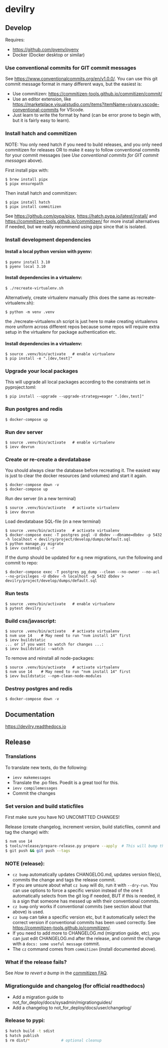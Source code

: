 # devilry

## Develop

Requires:

- https://github.com/pyenv/pyenv
- Docker (Docker desktop or similar)

### Use conventional commits for GIT commit messages

See https://www.conventionalcommits.org/en/v1.0.0/.
You can use this git commit message format in many different ways, but the easiest is:

- Use commitizen: https://commitizen-tools.github.io/commitizen/commit/
- Use an editor extension, like https://marketplace.visualstudio.com/items?itemName=vivaxy.vscode-conventional-commits for VScode.
- Just learn to write the format by hand (can be error prone to begin with, but it is fairly easy to learn).

### Install hatch and commitizen

NOTE: You only need hatch if you need to build releases, and you
only need commitizen for releases OR to make it easy to follow
conventional commits for your commit messages
(see _Use conventional commits for GIT commit messages_ above).

First install pipx with:

```
$ brew install pipx
$ pipx ensurepath
```

Then install hatch and commitizen:

```
$ pipx install hatch
$ pipx install commitizen
```

See https://github.com/pypa/pipx, https://hatch.pypa.io/latest/install/
and https://commitizen-tools.github.io/commitizen/ for more install alternatives if
needed, but we really recommend using pipx since that is isolated.

### Install development dependencies

#### Install a local python version with pyenv:

```
$ pyenv install 3.10
$ pyenv local 3.10
```

#### Install dependencies in a virtualenv:

```
$ ./recreate-virtualenv.sh
```

Alternatively, create virtualenv manually (this does the same as recreate-virtualenv.sh):

```
$ python -m venv .venv
```

the ./recreate-virtualenv.sh script is just here to make creating virtualenvs more uniform
across different repos because some repos will require extra setup in the virtualenv
for package authentication etc.

#### Install dependencies in a virtualenv:

```
$ source .venv/bin/activate   # enable virtualenv
$ pip install -e ".[dev,test]"
```

### Upgrade your local packages

This will upgrade all local packages according to the constraints
set in pyproject.toml:

```
$ pip install --upgrade --upgrade-strategy=eager ".[dev,test]"
```

### Run postgres and redis

```
$ docker-compose up
```

### Run dev server

```
$ source .venv/bin/activate   # enable virtualenv
$ ievv devrun
```

### Create or re-create a devdatabase
You should always clear the database before recreating it. The easiest way is just to clear the docker resources (and volumes) and start it again.
```
$ docker-compose down -v
$ docker-compose up
```

Run dev server (in a new terminal)
```
$ source .venv/bin/activate   # activate virtualenv
$ ievv devrun
```

Load devdatabase SQL-file (in a new terminal)
```
$ source .venv/bin/activate   # activate virtualenv
$ docker-compose exec -T postgres psql -U dbdev --dbname=dbdev -p 5432 -h localhost < devilry/project/develop/dumps/default.sql
$ python manage.py migrate
$ ievv customsql -i -r
```

If the dump should be updated for e.g new migrations, run the following and commit to repo:
```
$ docker-compose exec -T postgres pg_dump --clean --no-owner --no-acl --no-privileges -U dbdev -h localhost -p 5432 dbdev > devilry/project/develop/dumps/default.sql
```

### Run tests

```
$ source .venv/bin/activate   # enable virtualenv
$ pytest devilry
```

### Build css/javascript:
```
$ source .venv/bin/activate   # activate virtualenv
$ nvm use 14    # May need to run "nvm install 14" first
$ ievv buildstatic
... or if you want to watch for changes ...:
$ ievv buildstatic --watch
```

To remove and reinstall all node-packages:
```
$ source .venv/bin/activate   # activate virtualenv
$ nvm use 14    # May need to run "nvm install 14" first
$ ievv buildstatic --npm-clean-node-modules
```

### Destroy postgres and redis

```
$ docker-compose down -v
```

## Documentation

https://devilry.readthedocs.io

## Release

### Translations

To translate new texts, do the following:

- ``ievv makemessages``
- Translate the .po files. Poedit is a great tool for this.
- ``ievv compilemessages``
- Commit the changes

### Set version and build staticfiles

First make sure you have NO UNCOMITTED CHANGES!

Release (create changelog, increment version, build staticfiles, commit and tag the change) with:

```bash
$ nvm use 14
$ tools/release/prepare-release.py prepare --apply  # This will bump the version and then build and commit staticfiles.
$ git push && git push --tags
```

### NOTE (release):

- `cz bump` automatically updates CHANGELOG.md, updates version file(s), commits the change and tags the release commit.
- If you are unsure about what `cz bump` will do, run it with `--dry-run`. You can use
  options to force a specific version instead of the one it automatically selects
  from the git log if needed, BUT if this is needed, it is a sign that someone has messed
  up with their conventional commits.
- `cz bump` only works if conventional commits (see section about that above) is used.
- `cz bump` can take a specific version etc, but it automatically select the correct version
  if conventional commits has been used correctly. See https://commitizen-tools.github.io/commitizen/.
- If you need to add more to CHANGELOG.md (migration guide, etc), you can just edit
  CHANGELOG.md after the release, and commit the change with a `docs: some useful message`
  commit.
- The `cz` command comes from `commitizen` (install documented above).

### What if the release fails?

See _How to revert a bump_ in the [commitizen FAQ](https://commitizen-tools.github.io/commitizen/faq/#how-to-revert-a-bump).


### Migrationguide and changelog (for official readthedocs)
- Add a migration guide to not_for_deploy/docs/sysadmin/migrationguides/
- Add a changelog to not_for_deploy/docs/user/changelog/

### Release to pypi:

```bash
$ hatch build -t sdist
$ hatch publish
$ rm dist/*              # optional cleanup
```
